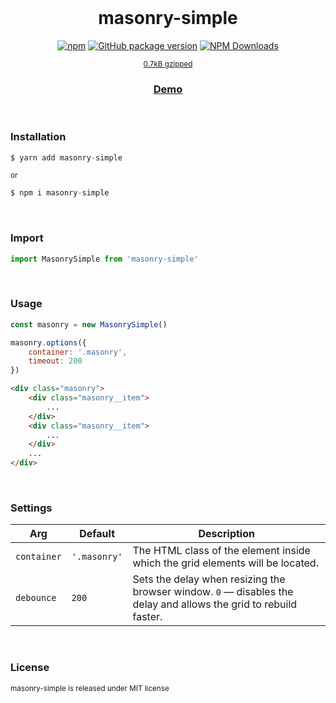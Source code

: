 <div align="center">
<br>

<h1>masonry-simple</h1>

[![npm](https://img.shields.io/npm/v/masonry-simple.svg?colorB=brightgreen)](https://www.npmjs.com/package/masonry-simple)
[![GitHub package version](https://img.shields.io/github/package-json/v/ux-ui-pro/masonry-simple.svg)](https://github.com/ux-ui-pro/masonry-simple)
[![NPM Downloads](https://img.shields.io/npm/dm/masonry-simple.svg?style=flat)](https://www.npmjs.org/package/masonry-simple)

<sup><a href="https://bundlephobia.com/package/masonry-simple">0.7kB gzipped</a></sup>
<h3><a href="https://codepen.io/ux-ui/pen/poxGEqX">Demo</a></h3>

</div>
<br>

### Installation
```javascript
$ yarn add masonry-simple
```
<sup>or</sup>
```javascript
$ npm i masonry-simple
```
<br>

### Import
```javascript
import MasonrySimple from 'masonry-simple'
```
<br>

### Usage
```javascript
const masonry = new MasonrySimple()

masonry.options({
	container: '.masonry',
	timeout: 200
})
```
```HTML
<div class="masonry">
	<div class="masonry__item">
		...
	</div>
	<div class="masonry__item">
		...
	</div>
	...
</div>
```
<br>

### Settings
| Arg | Default | Description |
| --- | --- | --- |
| `container` | `'.masonry'` | The HTML class of the element inside which the grid elements will be located. |
| `debounce` | `200` | Sets the delay when resizing the browser window. `0` &mdash; disables the delay and allows the grid to rebuild faster. |
<br>

### License
<sup>masonry-simple is released under MIT license</sup>